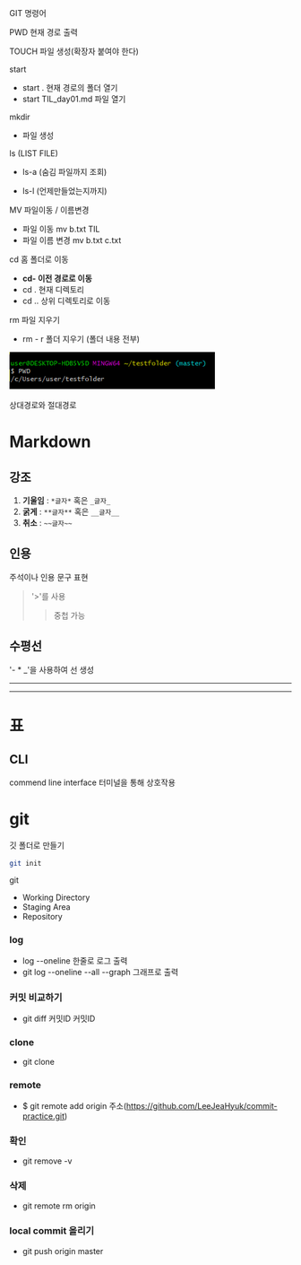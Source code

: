 GIT 명령어

PWD 현재 경로 출력

TOUCH 파일 생성(확장자 붙여야 한다)

start
- start . 현재 경로의 폴더 열기
- start TIL_day01.md 파일 열기

mkdir

- 파일 생성


ls (LIST FILE)

- ls-a (숨김 파일까지 조회)

- ls-l (언제만들었는지까지)

MV 파일이동 / 이름변경  

- 파일 이동 mv b.txt TIL
- 파일 이름 변경 mv b.txt c.txt

cd 홈 폴더로 이동

- **cd- 이전 경로로 이동**
- cd . 현재 디렉토리
- cd .. 상위 디렉토리로 이동

rm 파일 지우기

- rm - r 폴더 지우기 (폴더 내용 전부)


![image-20221001163354111](../../images/TIL_day01/image-20221001163354111.png)



상대경로와 절대경로

# Markdown

## 강조
1. **기울임** : `*글자*` 혹은 `_글자_`
2. **굵게** : `**글자**` 혹은 `__글자__`
3. **취소** : `~~글자~~`

## 인용
주석이나 인용 문구 표현
> '>'를 사용
> > 중첩 가능
> >
> > 



## 수평선

'- * _'을 사용하여 선 생성

***********
___________



# 표



## CLI

commend line interface
터미널을 통해 상호작용



# git

깃 폴더로 만들기

```bash
git init
```

git

- Working Directory
- Staging Area
- Repository





### log 

- log --oneline 한줄로 로그 출력
- git log --oneline --all --graph 그래프로 출력



### 커밋 비교하기 

- git diff 커밋ID 커밋ID

### clone

- git clone

### remote

- $ git remote add origin 주소(https://github.com/LeeJeaHyuk/commit-practice.git)

### 확인

- git remove -v

### 삭제
- git remote rm origin

### local commit 올리기
- git push origin master

